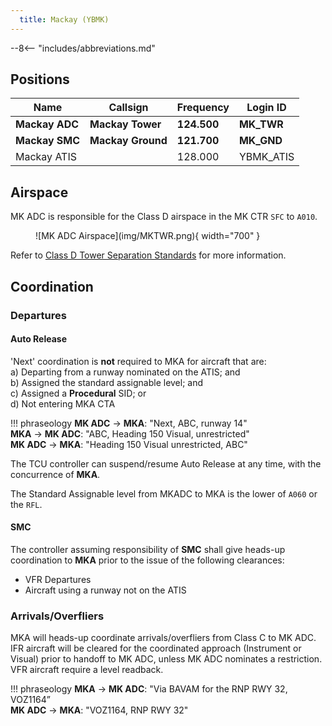 ```yaml
---
  title: Mackay (YBMK)
---
```


--8<-- "includes/abbreviations.md"

## Positions
| Name | Callsign | Frequency | Login ID |
| ---- | -------- | --------- | ---------------- |
| **Mackay ADC** | **Mackay Tower** | **124.500** | **MK_TWR** |
| **Mackay SMC** | **Mackay Ground** | **121.700** | **MK_GND** |
| Mackay ATIS |    | 128.000 | YBMK_ATIS |

## Airspace
MK ADC is responsible for the Class D airspace in the MK CTR `SFC` to `A010`.

<figure markdown>
![MK ADC Airspace](img/MKTWR.png){ width="700" }
</figure>

Refer to [Class D Tower Separation Standards](../../../separation-standards/classd) for more information.

## Coordination
### Departures
#### Auto Release
'Next' coordination is **not** required to MKA for aircraft that are:   
  a) Departing from a runway nominated on the ATIS; and  
  b) Assigned the standard assignable level; and  
  c) Assigned a **Procedural** SID; or  
  d) Not entering MKA CTA

!!! phraseology
    <span class="hotline">**MK ADC** -> **MKA**</span>: "Next, ABC, runway 14"  
    <span class="hotline">**MKA** -> **MK ADC**</span>: "ABC, Heading 150 Visual, unrestricted"  
    <span class="hotline">**MK ADC** -> **MKA**</span>: "Heading 150 Visual unrestricted, ABC"

The TCU controller can suspend/resume Auto Release at any time, with the concurrence of **MKA**.

The Standard Assignable level from MKADC to MKA is the lower of `A060` or the `RFL`.

#### SMC
The controller assuming responsibility of **SMC** shall give heads-up coordination to **MKA** prior to the issue of the following clearances:  

- VFR Departures  
- Aircraft using a runway not on the ATIS

### Arrivals/Overfliers
MKA will heads-up coordinate arrivals/overfliers from Class C to MK ADC.  
IFR aircraft will be cleared for the coordinated approach (Instrument or Visual) prior to handoff to MK ADC, unless MK ADC nominates a restriction.  
VFR aircraft require a level readback.

!!! phraseology
    <span class="hotline">**MKA** -> **MK ADC**</span>: "Via BAVAM for the RNP RWY 32, VOZ1164”  
    <span class="hotline">**MK ADC** -> **MKA**</span>: "VOZ1164, RNP RWY 32"  